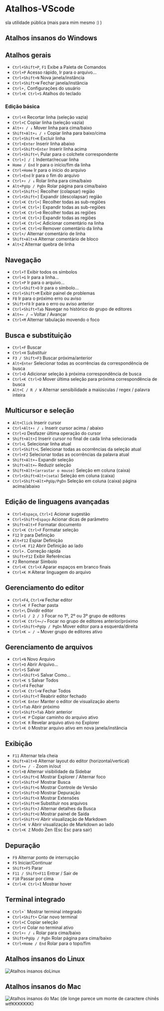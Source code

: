 # Atalhos-VScode
sla utilidade pública (mais para mim mesmo :) )

## Atalhos insanos do Windows

## Atalhos gerais
- `Ctrl+Shift+P`, `F1` Exibe a Paleta de Comandos
- `Ctrl+P` Acesso rápido, Ir para o arquivo…
- `Ctrl+Shift+N` Nova janela/instância
- `Ctrl+Shift+W` Fechar janela/instância
- `Ctrl+,` Configurações do usuário
- `Ctrl+K Ctrl+S` Atalhos do teclado

### Edição básica
- `Ctrl+X` Recortar linha (seleção vazia)
- `Ctrl+C` Copiar linha (seleção vazia)
- `Alt+↑ / ↓` Mover linha para cima/baixo
- `Shift+Alt+↓ / ↑` Copiar linha para baixo/cima
- `Ctrl+Shift+K` Excluir linha
- `Ctrl+Enter` Inserir linha abaixo
- `Ctrl+Shift+Enter` Inserir linha acima
- `Ctrl+Shift+\` Pular para o colchete correspondente
- `Ctrl+] / [` Indentar/recuar linha
- `Home / End` Ir para o início/fim da linha
- `Ctrl+Home` Ir para o início do arquivo
- `Ctrl+End` Ir para o fim do arquivo
- `Ctrl+↑ / ↓` Rolar linha para cima/baixo
- `Alt+PgUp / PgDn` Rolar página para cima/baixo
- `Ctrl+Shift+[` Recolher (colapsar) região
- `Ctrl+Shift+]` Expandir (descolapsar) região
- `Ctrl+K Ctrl+[` Recolher todas as sub-regiões
- `Ctrl+K Ctrl+]` Expandir todas as sub-regiões
- `Ctrl+K Ctrl+0` Recolher todas as regiões
- `Ctrl+K Ctrl+J` Expandir todas as regiões
- `Ctrl+K Ctrl+C` Adicionar comentário na linha
- `Ctrl+K Ctrl+U` Remover comentário da linha
- `Ctrl+/` Alternar comentário de linha
- `Shift+Alt+A` Alternar comentário de bloco
- `Alt+Z` Alternar quebra de linha

## Navegação
- `Ctrl+T` Exibir todos os símbolos
- `Ctrl+G` Ir para a linha...
- `Ctrl+P` Ir para o arquivo...
- `Ctrl+Shift+O` Ir para o símbolo...
- `Ctrl+Shift+M` Exibir painel de problemas
- `F8` Ir para o próximo erro ou aviso
- `Shift+F8` Ir para o erro ou aviso anterior
- `Ctrl+Shift+Tab` Navegar no histórico do grupo de editores
- `Alt+← / →` Voltar / Avançar
- `Ctrl+M` Alternar tabulação movendo o foco

## Busca e substituição
- `Ctrl+F` Buscar
- `Ctrl+H` Substituir
- `F3 / Shift+F3` Buscar próxima/anterior
- `Alt+Enter` Selecionar todas as ocorrências da correspondência de busca
- `Ctrl+D` Adicionar seleção à próxima correspondência de busca
- `Ctrl+K Ctrl+D` Mover última seleção para próxima correspondência de busca
- `Alt+C / R / W` Alternar sensibilidade a maiúsculas / regex / palavra inteira

## Multicursor e seleção
- `Alt+Click` Inserir cursor
- `Ctrl+Alt+↑ / ↓` Inserir cursor acima / abaixo
- `Ctrl+U` Desfazer última operação do cursor
- `Shift+Alt+I` Inserir cursor no final de cada linha selecionada
- `Ctrl+L` Selecionar linha atual
- `Ctrl+Shift+L` Selecionar todas as ocorrências da seleção atual
- `Ctrl+F2` Selecionar todas as ocorrências da palavra atual
- `Shift+Alt+→` Expandir seleção
- `Shift+Alt+←` Reduzir seleção
- `Shift+Alt+(arrastar o mouse)` Seleção em coluna (caixa)
- `Ctrl+Shift+Alt+(seta)` Seleção em coluna (caixa)
- `Ctrl+Shift+Alt+PgUp/PgDn` Seleção em coluna (caixa) página acima/abaixo

## Edição de linguagens avançadas
- `Ctrl+Espaço`, `Ctrl+I` Acionar sugestão
- `Ctrl+Shift+Espaço` Acionar dicas de parâmetro
- `Shift+Alt+F` Formatar documento
- `Ctrl+K Ctrl+F` Formatar seleção
- `F12` Ir para Definição
- `Alt+F12` Espiar Definição
- `Ctrl+K F12` Abrir Definição ao lado
- `Ctrl+.` Correção rápida
- `Shift+F12` Exibir Referências
- `F2` Renomear Símbolo
- `Ctrl+K Ctrl+X` Aparar espaços em branco finais
- `Ctrl+K M` Alterar linguagem do arquivo

## Gerenciamento do editor
- `Ctrl+F4`, `Ctrl+W` Fechar editor
- `Ctrl+K F` Fechar pasta
- `Ctrl+\` Dividir editor
- `Ctrl+1 / 2 / 3` Focar no 1º, 2º ou 3º grupo de editores
- `Ctrl+K Ctrl+←/→` Focar no grupo de editores anterior/próximo
- `Ctrl+Shift+PgUp / PgDn` Mover editor para a esquerda/direita
- `Ctrl+K ← / →` Mover grupo de editores ativo

## Gerenciamento de arquivos
- `Ctrl+N` Novo Arquivo
- `Ctrl+O` Abrir Arquivo...
- `Ctrl+S` Salvar
- `Ctrl+Shift+S` Salvar Como...
- `Ctrl+K S` Salvar Todos
- `Ctrl+F4` Fechar
- `Ctrl+K Ctrl+W` Fechar Todos
- `Ctrl+Shift+T` Reabrir editor fechado
- `Ctrl+K Enter` Manter o editor de visualização aberto
- `Ctrl+Tab` Abrir próximo
- `Ctrl+Shift+Tab` Abrir anterior
- `Ctrl+K P` Copiar caminho do arquivo ativo
- `Ctrl+K R` Revelar arquivo ativo no Explorer
- `Ctrl+K O` Mostrar arquivo ativo em nova janela/instância

## Exibição
- `F11` Alternar tela cheia
- `Shift+Alt+0` Alternar layout do editor (horizontal/vertical)
- `Ctrl+= / -` Zoom in/out
- `Ctrl+B` Alternar visibilidade da Sidebar
- `Ctrl+Shift+E` Mostrar Explorer / Alternar foco
- `Ctrl+Shift+F` Mostrar Busca
- `Ctrl+Shift+G` Mostrar Controle de Versão
- `Ctrl+Shift+D` Mostrar Depuração
- `Ctrl+Shift+X` Mostrar Extensões
- `Ctrl+Shift+H` Substituir nos arquivos
- `Ctrl+Shift+J` Alternar detalhes da Busca
- `Ctrl+Shift+U` Mostrar painel de Saída
- `Ctrl+Shift+V` Abrir visualização de Markdown
- `Ctrl+K V` Abrir visualização de Markdown ao lado
- `Ctrl+K Z` Modo Zen (Esc Esc para sair)

## Depuração
- `F9` Alternar ponto de interrupção
- `F5` Iniciar/Continuar
- `Shift+F5` Parar
- `F11 / Shift+F11` Entrar / Sair de
- `F10` Passar por cima
- `Ctrl+K Ctrl+I` Mostrar hover

## Terminal integrado
- `` Ctrl+` `` Mostrar terminal integrado
- `Ctrl+Shift+` Criar novo terminal
- `Ctrl+C` Copiar seleção
- `Ctrl+V` Colar no terminal ativo
- `Ctrl+↑ / ↓` Rolar para cima/baixo
- `Shift+PgUp / PgDn` Rolar página para cima/baixo
- `Ctrl+Home / End` Rolar para o topo/fim




## Atalhos insanos do Linux
![Atalhos insanos doLinux](./atalhos/atalhos_linux.jpg)
## Atalhos insanos do Mac
![Atalhos insanos do Mac](./atalhos/atalhos_mac.jpg)
(de longe parece um monte de caractere chinês wtfKKKKKKK)
